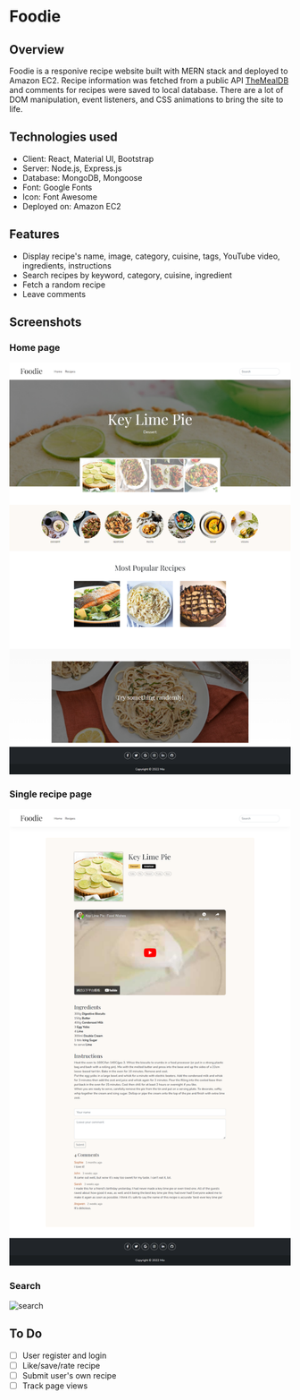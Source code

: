 # Foodie
## Overview
Foodie is a responive recipe website built with MERN stack and deployed to Amazon EC2. Recipe information was fetched from a public API [TheMealDB](https://www.themealdb.com/) and comments for recipes were saved to local database. There are a lot of DOM manipulation, event listeners, and CSS animations to bring the site to life.

## Technologies used
* Client: React, Material UI, Bootstrap
* Server: Node.js, Express.js
* Database: MongoDB, Mongoose
* Font: Google Fonts
* Icon: Font Awesome
* Deployed on: Amazon EC2

## Features
* Display recipe's name, image, category, cuisine, tags, YouTube video, ingredients, instructions
* Search recipes by keyword, category, cuisine, ingredient
* Fetch a random recipe
* Leave comments

## Screenshots
### Home page

![home](/screenshots/home.png)
### Single recipe page

![detail](/screenshots/detail.png)
### Search

![search](/screenshots/search.gif)

## To Do
- [ ] User register and login
- [ ] Like/save/rate recipe
- [ ] Submit user's own recipe
- [ ] Track page views
